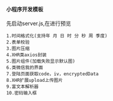 #### 小程序开发模板
先启动server.js,在进行预览
```$xslt
1.时间格式化(支持年 月 日 时 分 秒 周 季度)
2.表单校验
3.图片压缩
4.XHR类axios封装
5.图片组件(加载失败显示默认图)
6.类微信我的界面
7.登陆页面获取code，iv，encryptedData
8.XHR扩展upload上传图片
9.富文本解析器
10.密码输入框
```

